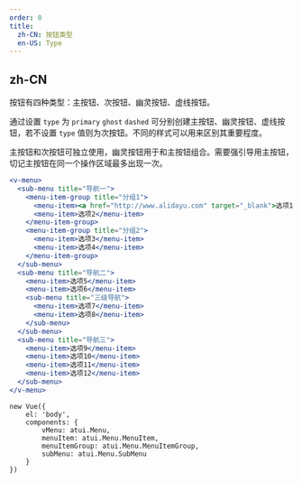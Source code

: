 ```yaml
---
order: 0
title:
  zh-CN: 按钮类型
  en-US: Type
---
```


## zh-CN

按钮有四种类型：主按钮、次按钮、幽灵按钮、虚线按钮。

通过设置 `type` 为 `primary` `ghost` `dashed` 可分别创建主按钮、幽灵按钮、虚线按钮，若不设置 `type` 值则为次按钮。不同的样式可以用来区别其重要程度。

主按钮和次按钮可独立使用，幽灵按钮用于和主按钮组合。需要强引导用主按钮，切记主按钮在同一个操作区域最多出现一次。




````jsx
<v-menu>
  <sub-menu title="导航一">
    <menu-item-group title="分组1">
      <menu-item><a href="http://www.alidayu.com" target="_blank">选项1</a></menu-item>
      <menu-item>选项2</menu-item>
    </menu-item-group>
    <menu-item-group title="分组2">
      <menu-item>选项3</menu-item>
      <menu-item>选项4</menu-item>
    </menu-item-group>
  </sub-menu>
  <sub-menu title="导航二">
    <menu-item>选项5</menu-item>
    <menu-item>选项6</menu-item>
    <sub-menu title="三级导航">
      <menu-item>选项7</menu-item>
      <menu-item>选项8</menu-item>
    </sub-menu>
  </sub-menu>
  <sub-menu title="导航三">
    <menu-item>选项9</menu-item>
    <menu-item>选项10</menu-item>
    <menu-item>选项11</menu-item>
    <menu-item>选项12</menu-item>
  </sub-menu>
</v-menu>
````

````vue-script
new Vue({
    el: 'body',
    components: {
        vMenu: atui.Menu,
        menuItem: atui.Menu.MenuItem,
        menuItemGroup: atui.Menu.MenuItemGroup,
        subMenu: atui.Menu.SubMenu
    }
})
````